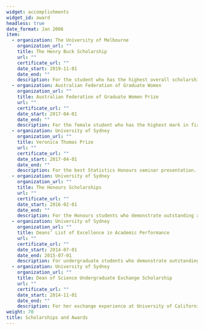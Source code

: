 ```yaml
---
widget: accomplishments
widget_id: award
headless: true
date_format: Jan 2006
item:
  - organization: The University of Melbourne
    organization_url: ""
    title: The Henry Buck Scholarship
    url: ""
    certificate_url: ""
    date_start: 2019-11-01
    date_end: ""
    description: For the student who has the highest overall scholarship score entering the Doctor of Philosophy for the year.
  - organization: Australian Federation of Graduate Women
    organization_url: ""
    title: Australian Federation of Graduate Women Prize
    url: ""
    certificate_url: ""
    date_start: 2017-04-01
    date_end: ""
    description: For the female student who has the highest mark in first class Honours.
  - organization: University of Sydney
    organization_url: ""
    title: Veronica Thomas Prize
    url: ""
    certificate_url: ""
    date_start: 2017-04-01
    date_end: ""
    description: For the best Statistics Honours seminar presentation.
  - organization: University of Sydney
    organization_url: ""
    title: The Honours Scholarships
    url: ""
    certificate_url: ""
    date_start: 2016-02-01
    date_end: ""
    description: For the Honours students who demonstrate outstanding academic performances.
  - organization: University of Sydney
    organization_url: ""
    title: Deans’ List of Excellence in Academic Performance
    url: ""
    certificate_url: ""
    date_start: 2014-07-01
    date_end: 2015-07-01
    description: For undergraduate students who demonstrate outstanding academic performances.
  - organization: University of Sydney
    organization_url: ""
    title: Dean of Science Undergraduate Exchange Scholarship
    url: ""
    certificate_url: ""
    date_start: 2014-11-01
    date_end: ""
    description: For her exchange experience at University of California, Davis and outstanding academic performance.
weight: 70
title: Scholarships and Awards
---
```

